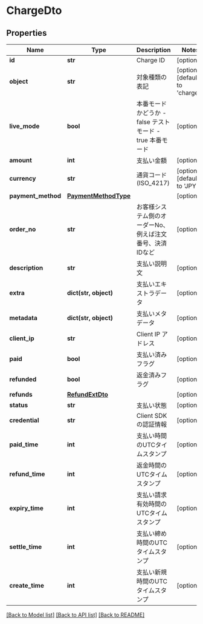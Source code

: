 # ChargeDto

## Properties
Name | Type | Description | Notes
------------ | ------------- | ------------- | -------------
**id** | **str** | Charge ID | [optional] 
**object** | **str** | 対象種類の表記 | [optional] [default to 'charge']
**live_mode** | **bool** | 本番モードかどうか - false テストモード - true 本番モード  | [optional] 
**amount** | **int** | 支払い金額 | [optional] 
**currency** | **str** | 通貨コード (ISO_4217) | [optional] [default to 'JPY']
**payment_method** | [**PaymentMethodType**](PaymentMethodType.md) |  | [optional] 
**order_no** | **str** | お客様システム側のオーダーNo、例えば注文番号、決済IDなど | [optional] 
**description** | **str** | 支払い説明文 | [optional] 
**extra** | **dict(str, object)** | 支払いエキストラデータ | [optional] 
**metadata** | **dict(str, object)** | 支払いメタデータ | [optional] 
**client_ip** | **str** | Client IP アドレス | [optional] 
**paid** | **bool** | 支払い済みフラグ | [optional] 
**refunded** | **bool** | 返金済みフラグ | [optional] 
**refunds** | [**RefundExtDto**](RefundExtDto.md) |  | [optional] 
**status** | **str** | 支払い状態 | [optional] 
**credential** | **str** | Client SDK の認証情報 | [optional] 
**paid_time** | **int** | 支払い時間のUTCタイムスタンプ | [optional] 
**refund_time** | **int** | 返金時間のUTCタイムスタンプ | [optional] 
**expiry_time** | **int** | 支払い請求有効時間のUTCタイムスタンプ | [optional] 
**settle_time** | **int** | 支払い締め時間のUTCタイムスタンプ | [optional] 
**create_time** | **int** | 支払い新規時間のUTCタイムスタンプ | [optional] 

[[Back to Model list]](../README.md#documentation-for-models) [[Back to API list]](../README.md#documentation-for-api-endpoints) [[Back to README]](../README.md)


